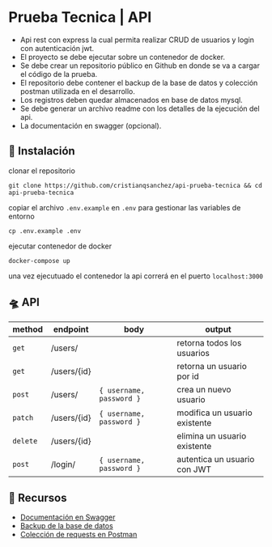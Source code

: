 # Prueba Tecnica | API

- Api rest con express la cual permita realizar CRUD de usuarios y login con autenticación jwt.
- El proyecto se debe ejecutar sobre un contenedor de docker.
- Se debe crear un repositorio público en Github en donde se va a cargar el código de la prueba.
- El repositorio debe contener el backup de la base de datos y colección postman utilizada en el desarrollo.
- Los registros deben quedar almacenados en base de datos mysql.
- Se debe generar un archivo readme con los detalles de la ejecución del api.
- La documentación en swagger (opcional).

## 🚀 Instalación

clonar el repositorio
```
git clone https://github.com/cristianqsanchez/api-prueba-tecnica && cd api-prueba-tecnica
```

copiar el archivo `.env.example` en `.env` para gestionar las variables de entorno
```
cp .env.example .env
```

ejecutar contenedor de docker
```
docker-compose up
```

una vez ejecutuado el contenedor la api correrá en el puerto `localhost:3000`

## 🛸 API

| method   	| endpoint    	| body                          	| output                        	|
|----------	|-------------	|--------------------------------	|-------------------------------	|
| `get`    	| /users/     	|                                	| retorna todos los usuarios    	|
| `get`    	| /users/{id} 	|                                	| retorna un usuario por id     	|
| `post`   	| /users/     	| ``` { username, password } ``` 	| crea un nuevo usuario         	|
| `patch`  	| /users/{id} 	| ``` { username, password } ``` 	| modifica un usuario existente 	|
| `delete` 	| /users/{id} 	|                                	| elimina un usuario existente  	|
| `post`   	| /login/     	| ``` { username, password } ``` 	| autentica un usuario con JWT  	|

## 📙 Recursos

- [Documentación en Swagger](https://app.swaggerhub.com/apis-docs/CRISTIANQUINTERO316/prueba-tecnica/1.0.0#/)
- [Backup de la base de datos](https://github.com/cristianqsanchez/api-prueba-tecnica/blob/main/src/db/backup.sql)
- [Colección de requests en Postman](https://github.com/cristianqsanchez/api-prueba-tecnica/blob/main/prueba-tecnica.postman_collection.json)

